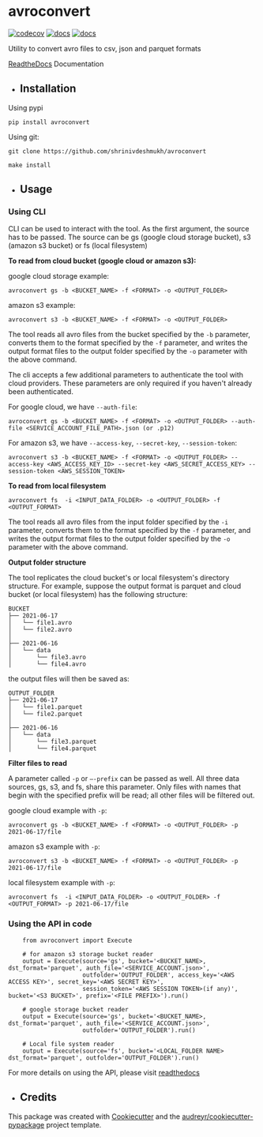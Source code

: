 # avroconvert

[![codecov](https://codecov.io/gh/shrinivdeshmukh/avroconvert/branch/main/graph/badge.svg?token=HKF3Q637NV)](https://codecov.io/gh/shrinivdeshmukh/avroconvert)
[![docs](https://readthedocs.org/projects/pip/badge/?version=latest&style=flat)](https://avroconvert.readthedocs.io/en/latest/)
[![docs](https://img.shields.io/pypi/v/avroconvert)](https://pypi.org/project/avroconvert/)

Utility to convert avro files to csv, json and parquet formats

[ReadtheDocs](https://avroconvert.readthedocs.io/en/latest/) Documentation
* ## Installation

Using pypi

```
pip install avroconvert
```

Using git:

```
git clone https://github.com/shrinivdeshmukh/avroconvert
```
```
make install
```

* ## Usage

### Using CLI

CLI can be used to interact with the tool. As the first argument, the source has to be passed. The source can be gs (google cloud storage bucket), s3 (amazon s3 bucket) or fs (local filesystem)

**To read from cloud bucket (google cloud or amazon s3):**

google cloud storage example:

```
avroconvert gs -b <BUCKET_NAME> -f <FORMAT> -o <OUTPUT_FOLDER>
```

amazon s3 example:

```
avroconvert s3 -b <BUCKET_NAME> -f <FORMAT> -o <OUTPUT_FOLDER>
```

The tool reads all avro files from the bucket specified by the `-b` parameter, converts them to the format specified by the `-f` parameter, and writes the output format files to the output folder specified by the `-o` parameter with the above command.

The cli accepts a few additional parameters to authenticate the tool with cloud providers. These parameters are only required if you haven't already been authenticated.

For google cloud, we have `--auth-file`:

```
avroconvert gs -b <BUCKET_NAME> -f <FORMAT> -o <OUTPUT_FOLDER> --auth-file <SERVICE_ACCOUNT_FILE_PATH>.json (or .p12)
```

For amazon s3, we have `--access-key`, `--secret-key`, `--session-token`:

```
avroconvert s3 -b <BUCKET_NAME> -f <FORMAT> -o <OUTPUT_FOLDER> --access-key <AWS_ACCESS_KEY_ID> --secret-key <AWS_SECRET_ACCESS_KEY> --session-token <AWS_SESSION_TOKEN> 
```

**To read from local filesystem**

```
avroconvert fs  -i <INPUT_DATA_FOLDER> -o <OUTPUT_FOLDER> -f <OUTPUT_FORMAT>
```

The tool reads all avro files from the input folder specified by the `-i` parameter, converts them to the format specified by the `-f` parameter, and writes the output format files to the output folder specified by the `-o` parameter with the above command.

**Output folder structure**

The tool replicates the cloud bucket's or local filesystem's directory structure. For example, suppose the output format is parquet and cloud bucket (or local filesystem) has the following structure:

```
BUCKET
├── 2021-06-17
│   └── file1.avro
│   └── file2.avro
│ 
├── 2021-06-16
│   └── data
│       └── file3.avro
│       └── file4.avro

```

the output files will then be saved as:

```
OUTPUT_FOLDER
├── 2021-06-17
│   └── file1.parquet
│   └── file2.parquet
│ 
├── 2021-06-16
│   └── data
│       └── file3.parquet
│       └── file4.parquet

```

**Filter files to read**

A parameter called `-p` or `—-prefix` can be passed as well. All three data sources, gs, s3, and fs, share this parameter. Only files with names that begin with the specified prefix will be read; all other files will be filtered out.

google cloud example with `-p`:

```
avroconvert gs -b <BUCKET_NAME> -f <FORMAT> -o <OUTPUT_FOLDER> -p 2021-06-17/file
```

amazon s3 example with `-p`:

```
avroconvert s3 -b <BUCKET_NAME> -f <FORMAT> -o <OUTPUT_FOLDER> -p 2021-06-17/file
```

local filesystem example with `-p`:

```
avroconvert fs  -i <INPUT_DATA_FOLDER> -o <OUTPUT_FOLDER> -f <OUTPUT_FORMAT> -p 2021-06-17/file
```

### Using the API in code

```
    from avroconvert import Execute

    # for amazon s3 storage bucket reader
    output = Execute(source='gs', bucket='<BUCKET_NAME>, dst_format='parquet', auth_file='<SERVICE_ACCOUNT.json>',
                     outfolder='OUTPUT_FOLDER', access_key='<AWS ACCESS KEY>', secret_key='<AWS SECRET KEY>', 
                     session_token='<AWS SESSION TOKEN>(if any)', bucket='<S3 BUCKET>', prefix='<FILE PREFIX>').run()

    # google storage bucket reader
    output = Execute(source='gs', bucket='<BUCKET_NAME>, dst_format='parquet', auth_file='<SERVICE_ACCOUNT.json>',
                     outfolder='OUTPUT_FOLDER').run()

    # Local file system reader
    output = Execute(source='fs', bucket='<LOCAL_FOLDER NAME> dst_format='parquet', outfolder='OUTPUT_FOLDER').run()

```

For more details on using the API, please visit [readthedocs](https://avroconvert.readthedocs.io/en/latest/)
* ## Credits

This package was created with [Cookiecutter](https://github.com/audreyr/cookiecutter) and the [audreyr/cookiecutter-pypackage](https://github.com/audreyr/cookiecutter-pypackage) project template.
